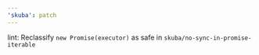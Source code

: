 ```yaml
---
'skuba': patch
---
```


lint: Reclassify `new Promise(executor)` as safe in `skuba/no-sync-in-promise-iterable`
